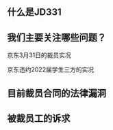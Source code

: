 ## 什么是JD331



## 我们主要关注哪些问题？
京东3月31日的裁员实况

京东违约2022届学生三方的实况


## 目前裁员合同的法律漏洞


## 被裁员工的诉求



<!--
**JD331/JD331** is a ✨ _special_ ✨ repository because its `README.md` (this file) appears on your GitHub profile.

Here are some ideas to get you started:

- 🔭 I’m currently working on ...
- 🌱 I’m currently learning ...
- 👯 I’m looking to collaborate on ...
- 🤔 I’m looking for help with ...
- 💬 Ask me about ...
- 📫 How to reach me: ...
- 😄 Pronouns: ...
- ⚡ Fun fact: ...
-->
